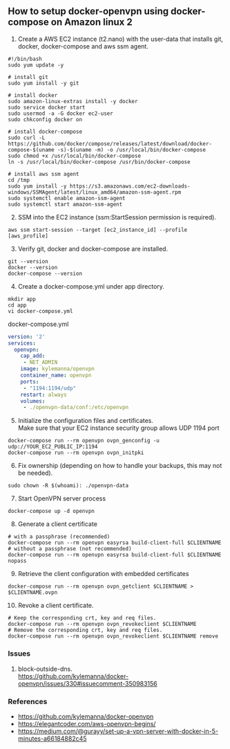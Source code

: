 ## How to setup docker-openvpn using docker-compose on Amazon linux 2

1. Create a AWS EC2 instance (t2.nano) with the user-data that installs git, docker, docker-compose and aws ssm agent.  
```shell
#!/bin/bash
sudo yum update -y

# install git
sudo yum install -y git

# install docker
sudo amazon-linux-extras install -y docker
sudo service docker start
sudo usermod -a -G docker ec2-user
sudo chkconfig docker on

# install docker-compose
sudo curl -L https://github.com/docker/compose/releases/latest/download/docker-compose-$(uname -s)-$(uname -m) -o /usr/local/bin/docker-compose
sudo chmod +x /usr/local/bin/docker-compose
ln -s /usr/local/bin/docker-compose /usr/bin/docker-compose

# install aws ssm agent
cd /tmp
sudo yum install -y https://s3.amazonaws.com/ec2-downloads-windows/SSMAgent/latest/linux_amd64/amazon-ssm-agent.rpm
sudo systemctl enable amazon-ssm-agent
sudo systemctl start amazon-ssm-agent
```

2. SSM into the EC2 instance (ssm:StartSession permission is required).
```shell
aws ssm start-session --target [ec2_instance_id] --profile [aws_profile]
```

3. Verify git, docker and docker-compose are installed.
```shell
git --version
docker --version
docker-compose --version
```

4. Create a docker-compose.yml under app directory.
```shell
mkdir app
cd app
vi docker-compose.yml
```

docker-compose.yml
```yml
version: '2'
services:
  openvpn:
    cap_add:
     - NET_ADMIN
    image: kylemanna/openvpn
    container_name: openvpn
    ports:
     - "1194:1194/udp"
    restart: always
    volumes:
     - ./openvpn-data/conf:/etc/openvpn
```

5. Initialize the configuration files and certificates.  
Make sure that your EC2 instance security group allows UDP 1194 port
```shell
docker-compose run --rm openvpn ovpn_genconfig -u udp://YOUR_EC2_PUBLIC_IP:1194
docker-compose run --rm openvpn ovpn_initpki
```


6. Fix ownership (depending on how to handle your backups, this may not be needed).  
```shell
sudo chown -R $(whoami): ./openvpn-data
```

7. Start OpenVPN server process
```shell
docker-compose up -d openvpn
```

8. Generate a client certificate
```shell
# with a passphrase (recommended)
docker-compose run --rm openvpn easyrsa build-client-full $CLIENTNAME
# without a passphrase (not recommended)
docker-compose run --rm openvpn easyrsa build-client-full $CLIENTNAME nopass
```

9. Retrieve the client configuration with embedded certificates
```shell
docker-compose run --rm openvpn ovpn_getclient $CLIENTNAME > $CLIENTNAME.ovpn
```

10. Revoke a client certificate.  
```shell
# Keep the corresponding crt, key and req files.
docker-compose run --rm openvpn ovpn_revokeclient $CLIENTNAME
# Remove the corresponding crt, key and req files.
docker-compose run --rm openvpn ovpn_revokeclient $CLIENTNAME remove
```

### Issues
1. block-outside-dns.  
https://github.com/kylemanna/docker-openvpn/issues/330#issuecomment-350983156

### References
- https://github.com/kylemanna/docker-openvpn
- https://elegantcoder.com/aws-openvpn-begins/
- https://medium.com/@gurayy/set-up-a-vpn-server-with-docker-in-5-minutes-a66184882c45
